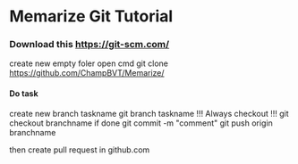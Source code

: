 # Memarize Git Tutorial
### Download this https://git-scm.com/
create new empty foler
open cmd 
git clone https://github.com/ChampBVT/Memarize/

#### Do task
create new branch taskname
git branch taskname
!!! Always checkout !!!
git checkout branchname
if done
git commit -m "comment"
git push origin branchname

then create pull request in github.com
